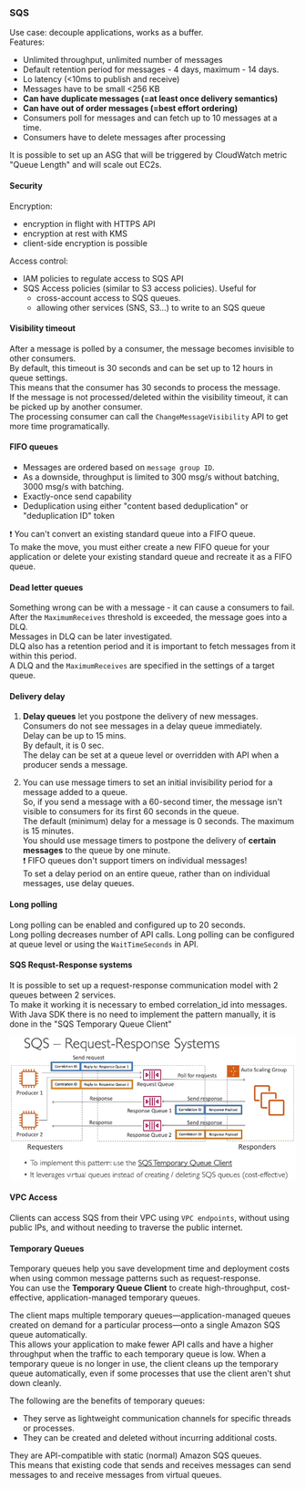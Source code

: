 ### SQS

Use case: decouple applications, works as a buffer.\
Features:
* Unlimited throughput, unlimited number of messages
* Default retention period for messages - 4 days, maximum - 14 days.
* Lo latency (<10ms to publish and receive)
* Messages have to be small <256 KB
* **Can have duplicate messages (=at least once delivery semantics)**
* **Can have out of order messages (=best effort ordering)**
* Consumers poll for messages and can fetch up to 10 messages at a time.
* Consumers have to delete messages after processing

It is possible to set up an ASG that will be triggered by CloudWatch metric "Queue Length" and will scale out EC2s.

#### Security
Encryption:
* encryption in flight with HTTPS API
* encryption at rest with KMS
* client-side encryption is possible

Access control:
* IAM policies to regulate access to SQS API
* SQS Access policies (similar to S3 access policies). Useful for
  * cross-account access to SQS queues.
  * allowing other services (SNS, S3...) to write to an SQS queue

#### Visibility timeout
After a message is polled by a consumer, the message becomes invisible to other consumers.\
By default, this timeout is 30 seconds and can be set up to 12 hours in queue settings.\
This means that the consumer has 30 seconds to process the message.\
If the message is not processed/deleted within the visibility timeout, it can be picked up by another consumer.\
The processing consumer can call the `ChangeMessageVisibility` API to get more time programatically.

#### FIFO queues
* Messages are ordered based on `message group ID`.
* As a downside, throughput is limited to 300 msg/s without batching, 3000 msg/s with batching.
* Exactly-once send capability
* Deduplication using either "content based deduplication" or "deduplication ID" token

:exclamation: You can't convert an existing standard queue into a FIFO queue.\
To make the move, you must either create a new FIFO queue for your application or delete your existing standard queue and recreate it as a FIFO queue.

#### Dead letter queues
Something wrong can be with a message - it can cause a consumers to fail.\
After the `MaximumReceives` threshold is exceeded, the message goes into a DLQ.\
Messages in DLQ can be later investigated.\
DLQ also has a retention period and it is important to fetch messages from it within this period.\
A DLQ and the `MaximumReceives` are specified in the settings of a target queue.

#### Delivery delay
1. **Delay queues** let you postpone the delivery of new messages.\
Consumers do not see messages in a delay queue immediately.\
Delay can be up to 15 mins.\
By default, it is 0 sec.\
The delay can be set at a queue level or overridden with API when a producer sends a message.

2. You can use message timers to set an initial invisibility period for a message added to a queue.\
So, if you send a message with a 60-second timer, the message isn't visible to consumers for its first 60 seconds in the queue.\
The default (minimum) delay for a message is 0 seconds. The maximum is 15 minutes.\
You should use message timers to postpone the delivery of **certain messages** to the queue by one minute.\
:exclamation: FIFO queues don't support timers on individual messages!\
To set a delay period on an entire queue, rather than on individual messages, use delay queues.

#### Long polling
Long polling can be enabled and configured up to 20 seconds.\
Long polling decreases number of API calls.
Long polling can be configured at queue level or using the `WaitTimeSeconds` in API.

#### SQS Requst-Response systems
It is possible to set up a request-response communication model with 2 queues between 2 services.\
To make it working it is necessary to embed correlation_id into messages.\
With Java SDK there is no need to implement the pattern manually, it is done in the "SQS Temporary Queue Client"

![SQS-Request-Response](files/SQS-Request-Response.png)

#### VPC Access
Clients can access SQS from their VPC using `VPC endpoints`, without using public IPs, and without needing to traverse the public internet.  

#### Temporary Queues
Temporary queues help you save development time and deployment costs when using common message patterns such as request-response.\
You can use the **Temporary Queue Client** to create high-throughput, cost-effective, application-managed temporary queues.

The client maps multiple temporary queues—application-managed queues created on demand for a particular process—onto a single Amazon SQS queue automatically.\
This allows your application to make fewer API calls and have a higher throughput when the traffic to each temporary queue is low. When a temporary queue is no longer in use, the client cleans up the temporary queue automatically, even if some processes that use the client aren't shut down cleanly.

The following are the benefits of temporary queues:
* They serve as lightweight communication channels for specific threads or processes.
* They can be created and deleted without incurring additional costs.

They are API-compatible with static (normal) Amazon SQS queues.\
This means that existing code that sends and receives messages can send messages to and receive messages from virtual queues.
